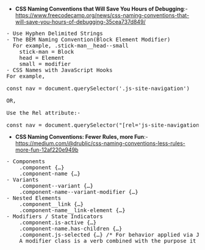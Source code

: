 * __CSS Naming Conventions that Will Save You Hours of Debugging__:-   
https://www.freecodecamp.org/news/css-naming-conventions-that-will-save-you-hours-of-debugging-35cea737d849/   

<pre>
- Use Hyphen Delimited Strings   
- The BEM Naming Convention(Block Element Modifier)   
  For example, .stick-man__head--small
	stick-man = Block
	head = Element
	small = modifier
- CSS Names with JavaScript Hooks   
For example, 
<div class="site-navigation js-site-navigation">
const nav = document.querySelector('.js-site-navigation')

OR,

Use the Rel attribute:-
<div class="site-navigation" rel="js-site-navigation">
const nav = document.querySelector("[rel='js-site-navigation']")
</pre>

* __CSS Naming Conventions: Fewer Rules, more Fun__:-   
https://medium.com/@drublic/css-naming-conventions-less-rules-more-fun-12af220e949b   
<pre>
- Components
	.component {…}
	.component-name {…}
- Variants
	.component--variant {…}
	.component-name--variant-modifier {…}
- Nested Elements
	.component__link {…}
	.component-name__link-element {…}
- Modifiers / State Indicators
	.component.is-active {…}
	.component-name.has-children {…}
	.component.js-selected {…} /* For behavior applied via JS */
	A modifier class is a verb combined with the purpose it has to describe the state of the component, which are separated with a “-” (dash).

</pre>